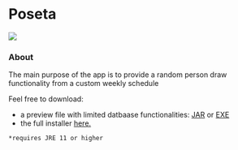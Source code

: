 # Poseta

![](https://i.imgur.com/zAw1ccv.png)

<h3>About</h3>
<p>The main purpose of the app is to provide a random person draw functionality from a custom weekly schedule</p>

Feel free to download:

- a preview file with limited datbaase functionalities: [JAR](https://drive.google.com/open?id=1r9A3XM8ot9ec2fEm3G7tDpDXZV0P4TNW) or [EXE](https://drive.google.com/open?id=1Gh6h0Dqgb7qndximbZQwLcbXiudDOZfF)
- the full installer [here.](https://drive.google.com/open?id=1OwqwryXg6WmvXDIstJpKmCCg-Rx_L0SE)

```
*requires JRE 11 or higher
```
